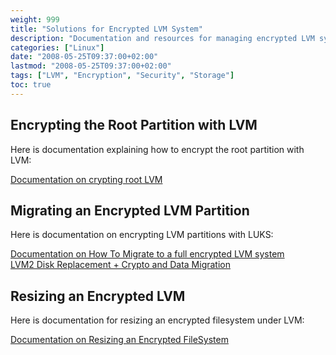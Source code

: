 ```yaml
---
weight: 999
title: "Solutions for Encrypted LVM System"
description: "Documentation and resources for managing encrypted LVM systems, including root partition encryption, migration, and resizing of encrypted LVM volumes."
categories: ["Linux"]
date: "2008-05-25T09:37:00+02:00"
lastmod: "2008-05-25T09:37:00+02:00"
tags: ["LVM", "Encryption", "Security", "Storage"]
toc: true
---
```


## Encrypting the Root Partition with LVM

Here is documentation explaining how to encrypt the root partition with LVM:

[Documentation on crypting root LVM](/pdf/encrypted_root_lvm.pdf)

## Migrating an Encrypted LVM Partition

Here is documentation on encrypting LVM partitions with LUKS:

[Documentation on How To Migrate to a full encrypted LVM system](/pdf/how_to_migrate_to_a_full_encrypted_lvm_system.pdf)  
[LVM2 Disk Replacement + Crypto and Data Migration](/pdf/273_lefinnois.pdf)

## Resizing an Encrypted LVM

Here is documentation for resizing an encrypted filesystem under LVM:

[Documentation on Resizing an Encrypted FileSystem](/pdf/resizing_encrypted_fs.pdf)
